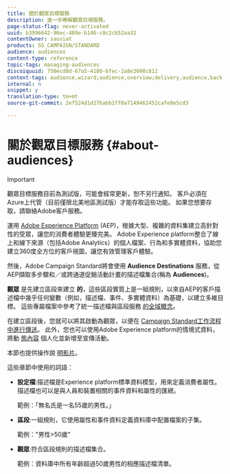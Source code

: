 ```yaml
---
title: 關於觀眾目標服務
description: 進一步瞭解觀眾目標服務。
page-status-flag: never-activated
uuid: b3996642-96ec-489e-b146-c8c2cb52aa32
contentOwner: sauviat
products: SG_CAMPAIGN/STANDARD
audience: audiences
content-type: reference
topic-tags: managing-audiences
discoiquuid: 750ecd8d-67a5-4180-bfec-2a8e3098c812
context-tags: audience,wizard;audience,overview;delivery,audience,back
internal: n
snippet: y
translation-type: tm+mt
source-git-commit: 2ef524d1d276abb1ff0a7149462452cafe8e5cd3

---
```



# 關於觀眾目標服務 {#about-audiences}

>[!IMPORTANT]
>
>觀眾目標服務目前為測試版，可能會經常更新，恕不另行通知。 客戶必須在Azure上代管（目前僅限北美地區測試版）才能存取這些功能。 如果您想要存取，請聯絡Adobe客戶服務。

運用 [Adobe Experience Platform](https://www.adobe.io/apis/experienceplatform/home.html) (AEP)，根據大型、複雜的資料集建立高針對性的受眾，讓您的消費者體驗更臻完美。 Adobe Experience platform整合了線上和線下來源（包括Adobe Analytics）的個人檔案、行為和多實體資料，協助您建立360度全方位的客戶視圖，讓您有效管理客戶體驗。

然後，Adobe Campaign Standard將會使用 **Audience Destinations** 服務，從AEP擷取多步驟和／或跨通道促銷活動計畫的描述檔集合(稱為 **Audiences**)。

**觀眾** 是先建立區段來建立 **的**，這些區段實質上是一組規則，以來自AEP的客戶描述檔中幾乎任何變數（例如，描述檔、事件、多實體資料）為基礎，以建立多維目標。 這些專屬檔案中參考了統一描述檔與區段服務 [的全域概念](https://www.adobe.io/apis/experienceplatform/home/profile-identity-segmentation.html)。

在建立區段後，您就可以將其啟動為觀眾，以便在 [Campaign Standard工作流程中進行傳送](../../automating/using/aep-targeting-audiences.md)。 此外，您也可以使用Adobe Experience platform的情境式資料，將動 [態內容](../../automating/using/aep-personalizing-campaigns.md) 個人化並新增至宣傳活動。

本節也提供操作說 [明影片](https://docs.adobe.com/content/help/en/campaign-learn/campaign-standard-tutorials/profiles-and-audiences/audience-destinations/audience-destinations-overview.html)。

這些章節中使用的詞語：

* **設定檔**:描述檔是Experience platform標準資料模型，用來定義消費者屬性。 描述檔也可以是與人員和裝置相關的事件資料和屬性的匯總。

   範例：「無名氏是一名55歲的男性。」

* **區段**:一組規則，它使用屬性和事件資料定義資料庫中配置檔案的子集。

   範例：&quot;男性>50歲&quot;

* **觀眾**:符合區段規則的描述檔集合。

   範例：資料庫中所有年齡超過50歲男性的相應描述檔清單。
